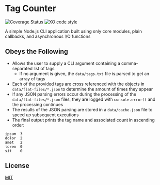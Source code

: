 # Tag Counter
[![Coverage Status](https://coveralls.io/repos/github/ajtorres9/tag-counter/badge.svg?branch=master)](https://coveralls.io/github/ajtorres9/tag-counter?branch=master)
[![XO code style](https://img.shields.io/badge/code_style-XO-5ed9c7.svg)](https://github.com/sindresorhus/xo)

A simple Node.js CLI application built using only core modules, plain callbacks, and
asynchronous I/O functions

## Obeys the Following
- Allows the user to supply a CLI argument containing a comma-separated list of
  tags
  - If no argument is given, the `data/tags.txt` file is parsed to get an array
    of tags
- Each of the provided tags are cross referenced with the objects in
  `data/flat-files/*.json` to determine the amount of times they appear
- If any JSON parsing errors occur during the processing of the
  `data/flat-files/*.json` files, they are logged with `console.error()` and
  the processing continues
- The results of the JSON parsing are stored in a `data/cache.json` file to
  speed up subsequent executions
- The final output prints the tag name and associated count in ascending order:

```text
ipsum  3
dolor  2
amet   2
lorem  0
sit    0
```

## License
[MIT](https://github.com/ajtorres9/tag-counter/blob/master/license)
